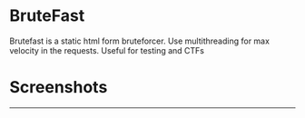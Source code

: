 # BruteFast
Brutefast is a static html form bruteforcer. Use multithreading for max velocity in the requests. Useful for testing and CTFs
# Screenshots
----
